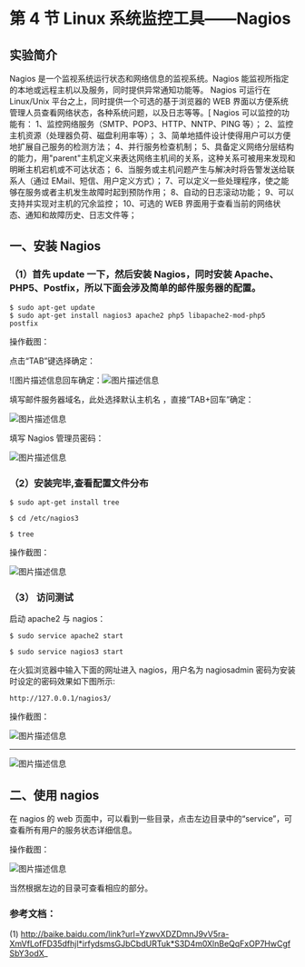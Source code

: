 # 第 4 节 Linux 系统监控工具——Nagios

## 实验简介

Nagios 是一个监视系统运行状态和网络信息的监视系统。Nagios 能监视所指定的本地或远程主机以及服务，同时提供异常通知功能等。 Nagios 可运行在 Linux/Unix 平台之上，同时提供一个可选的基于浏览器的 WEB 界面以方便系统管理人员查看网络状态，各种系统问题，以及日志等等。[ Nagios 可以监控的功能有： 1、监控网络服务（SMTP、POP3、HTTP、NNTP、PING 等）； 2、监控主机资源（处理器负荷、磁盘利用率等）； 3、简单地插件设计使得用户可以方便地扩展自己服务的检测方法； 4、并行服务检查机制； 5、具备定义网络分层结构的能力，用"parent"主机定义来表达网络主机间的关系，这种关系可被用来发现和明晰主机宕机或不可达状态； 6、当服务或主机问题产生与解决时将告警发送给联系人（通过 EMail、短信、用户定义方式）； 7、可以定义一些处理程序，使之能够在服务或者主机发生故障时起到预防作用； 8、自动的日志滚动功能； 9、可以支持并实现对主机的冗余监控； 10、可选的 WEB 界面用于查看当前的网络状态、通知和故障历史、日志文件等；

## 一、安装 Nagios

### （1）首先 update 一下，然后安装 Nagios，同时安装 Apache、PHP5、Postfix，所以下面会涉及简单的邮件服务器的配置。

```
$ sudo apt-get update
$ sudo apt-get install nagios3 apache2 php5 libapache2-mod-php5 postfix 
```

操作截图：

点击“TAB”键选择确定：

![图片描述信息回车确定：![图片描述信息](img/10)

填写邮件服务器域名，此处选择默认主机名 ，直接“TAB+回车”确定：

![图片描述信息](img/10)

填写 Nagios 管理员密码：

![图片描述信息](img/10)

### （2）安装完毕,查看配置文件分布

```
$ sudo apt-get install tree

$ cd /etc/nagios3

$ tree 
```

操作截图：

![图片描述信息](img/10)

### （3） 访问测试

启动 apache2 与 nagios：

```
$ sudo service apache2 start

$ sudo service nagios3 start 
```

在火狐浏览器中输入下面的网址进入 nagios，用户名为 nagiosadmin 密码为安装时设定的密码效果如下图所示:

```
http://127.0.0.1/nagios3/ 
```

操作截图：

![图片描述信息](img/10)

* * *

![图片描述信息](img/10)

## 二、使用 nagios

在 nagios 的 web 页面中，可以看到一些目录，点击左边目录中的“service”，可查看所有用户的服务状态详细信息。

操作截图：

![图片描述信息](img/10)

当然根据左边的目录可查看相应的部分。

### 参考文档：

(1) http://baike.baidu.com/link?url=YzwvXDZDmnJ9vV5ra-XmVfLofFD35dfhjl*irfydsmsGJbCbdURTuk*S3D4m0XlnBeQqFxOP7HwCgfSbY3odX_